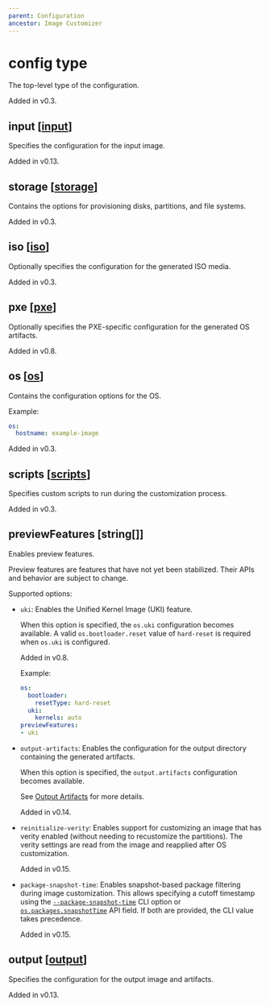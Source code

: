 ```yaml
---
parent: Configuration
ancestor: Image Customizer
---
```


# config type

The top-level type of the configuration.

Added in v0.3.

## input [[input](./input.md)]

Specifies the configuration for the input image.

Added in v0.13.

## storage [[storage](./storage.md)]

Contains the options for provisioning disks, partitions, and file systems.

Added in v0.3.

## iso [[iso](./iso.md)]

Optionally specifies the configuration for the generated ISO media.

Added in v0.3.

## pxe [[pxe](./pxe.md)]

Optionally specifies the PXE-specific configuration for the generated OS artifacts.

Added in v0.8.

## os [[os](./os.md)]

Contains the configuration options for the OS.

Example:

```yaml
os:
  hostname: example-image
```

Added in v0.3.

## scripts [[scripts](./scripts.md)]

Specifies custom scripts to run during the customization process.

Added in v0.3.

## previewFeatures [string[]]

Enables preview features.

Preview features are features that have not yet been stabilized.
Their APIs and behavior are subject to change.

Supported options:

- `uki`: Enables the Unified Kernel Image (UKI) feature.

  When this option is specified, the `os.uki` configuration becomes available. A
  valid `os.bootloader.reset` value of `hard-reset` is required when `os.uki` is
  configured.

  Added in v0.8.

  Example:

  ```yaml
  os:
    bootloader:
      resetType: hard-reset
    uki:
      kernels: auto
  previewFeatures:
  - uki
  ```

- `output-artifacts`: Enables the configuration for the output directory
  containing the generated artifacts.

  When this option is specified, the `output.artifacts` configuration becomes available.

  See [Output Artifacts](./outputArtifacts.md) for more details.

  Added in v0.14.

- `reinitialize-verity`: Enables support for customizing an image that has verity
  enabled (without needing to recustomize the partitions). The verity settings are read
  from the image and reapplied after OS customization.

  Added in v0.15.

- `package-snapshot-time`: Enables snapshot-based package filtering during image
  customization. This allows specifying a cutoff timestamp using the
  [`--package-snapshot-time`](../cli/cli.md#--package-snapshot-time) CLI option or
  [`os.packages.snapshotTime`](./packages.md#snapshottime-string) API field.
  If both are provided, the CLI value takes precedence.

  Added in v0.15.

## output [[output](./output.md)]

Specifies the configuration for the output image and artifacts.

Added in v0.13.
